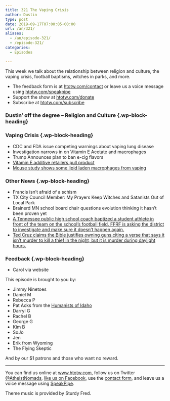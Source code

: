 ```yaml
---
title: 321 The Vaping Crisis
author: Dustin
type: post
date: 2019-09-17T07:00:05+00:00
url: /an/321/
aliases:
  - /an/episode-321/
  - /episode-321/
categories:
  - Episodes

---
```

<div id="buzzsprout-player-10552788"></div><script src="https://www.buzzsprout.com/1983601/10552788-321-the-vaping-crisis.js?container_id=buzzsprout-player-10552788&player=small" type="text/javascript" charset="utf-8"></script>

This week we talk about the relationship between religion and culture, the vaping crisis, football baptisms, witches in parks, and more.

<!--more-->

 * The feedback form is at [htotw.com/contact](https://htotw.com/contact) or leave us a voice message using <a href="https://htotw.com/speakpipe" target="_blank" rel="noopener noreferrer">htotw.com/speakpipe</a>
 * Support the show at <a href="https://htotw.com/donate" target="_blank" rel="noopener noreferrer">htotw.com/donate</a>
 * Subscribe at <a href="https://htotw.com/subscribe" target="_blank" rel="noopener noreferrer">htotw.com/subscribe</a>

### Dustin&#8217; off the degree &#8211; Religion and Culture {.wp-block-heading}

### Vaping Crisis {.wp-block-heading}

  * CDC and FDA issue competing warnings about vaping lung disease
  * Investigation narrows in on Vitamin E Acetate and macrophages
  * Trump Announces plan to ban e-cig flavors
  * [Vitamin E additive retailers pull product][1]
  * [Mouse study shows some lipid laden macrophages from vaping][2]

### Other News {.wp-block-heading}

  * Francis isn’t afraid of a schism
  * TX City Council Member: My Prayers Keep Witches and Satanists Out of Local Park
  * Brainerd MN school board chair questions evolution thinking it hasn’t been proven yet
  * [A Tennessee public high school coach baptized a student athlete in front of the team on the school’s football field. FFRF is asking the district to investigate and make sure it doesn’t happen again.][3]
  * [Ted Cruz claims the Bible justifies owning guns citing a verse that says it isn’t murder to kill a thief in the night, but it is murder during daylight hours.][4]

### Feedback {.wp-block-heading}

  * Carol via website

This episode is brought to you by:

  * Jimmy Ninetoes
  * Daniel M
  * Rebecca P
  * Pat Acks from the <a href="https://www.humanistsofidaho.org" target="_blank" rel="noopener noreferrer">Humanists of Idaho</a>
  * Darryl G
  * Rachel B
  * George G
  * Kim B
  * SoJo
  * Jen
  * Erik from Wyoming
  * The Flying Skeptic

And by our $1 patrons and those who want no reward.

<hr class="wp-block-separator" />

You can find us online at <a href="https://www.htotw.com/" target="_blank" rel="noopener noreferrer">www.htotw.com</a>, follow us on Twitter <a href="https://htotw.com/twitter" target="_blank" rel="noopener noreferrer">@AtheistNomads</a>, <a href="https://htotw.com/facebook" target="_blank" rel="noopener noreferrer">like us on Facebook</a>, use the [contact form](https://htotw.com/contact), and leave us a voice message using <a href="https://htotw.com/speakpipe" target="_blank" rel="noopener noreferrer">SpeakPipe</a>.

Theme music is provided by Sturdy Fred.


 [1]: https://www.leafly.com/news/health/some-vape-cart-additive-makers-pull-products-others-go-dark
 [2]: https://www.jci.org/articles/view/128531
 [3]: https://ffrf.org/news/news-releases/item/35548-baptisms-at-a-tenn-high-school-must-cease-ffrf-declares
 [4]: https://friendlyatheist.patheos.com/2019/09/10/ted-cruz-in-twitter-fight-with-alyssa-milano-says-bible-justifies-owning-guns/